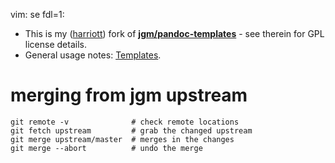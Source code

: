 vim: se fdl=1:

  * This is my ([harriott](https://github.com/harriott)) fork of **[jgm/pandoc-templates](https://github.com/jgm/pandoc-templates)** - see therein for GPL license details.
  * General usage notes: [Templates](https://pandoc.org/MANUAL.html#templates).

# merging from jgm upstream
```
git remote -v              # check remote locations
git fetch upstream         # grab the changed upstream
git merge upstream/master  # merges in the changes
git merge --abort          # undo the merge
```

